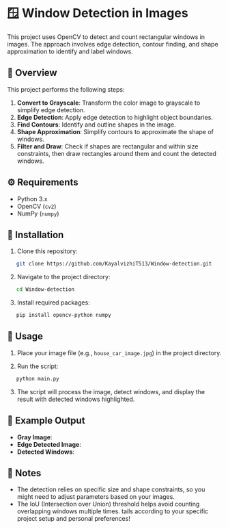# 🪟 Window Detection in Images

This project uses OpenCV to detect and count rectangular windows in images. The approach involves edge detection, contour finding, and shape approximation to identify and label windows.

## 📸 Overview

This project performs the following steps:

1. **Convert to Grayscale**: Transform the color image to grayscale to simplify edge detection.
2. **Edge Detection**: Apply edge detection to highlight object boundaries.
3. **Find Contours**: Identify and outline shapes in the image.
4. **Shape Approximation**: Simplify contours to approximate the shape of windows.
5. **Filter and Draw**: Check if shapes are rectangular and within size constraints, then draw rectangles around them and count the detected windows.

## ⚙️ Requirements

- Python 3.x
- OpenCV (`cv2`)
- NumPy (`numpy`)

## 📂 Installation

1. Clone this repository:

```bash
   git clone https://github.com/KayalvizhiT513/Window-detection.git
```

2. Navigate to the project directory:

```bash
   cd Window-detection
```

3. Install required packages:

```bash
   pip install opencv-python numpy
```

## 🚀 Usage

1. Place your image file (e.g., `house_car_image.jpg`) in the project directory.

2. Run the script:

```bash
   python main.py
```

3. The script will process the image, detect windows, and display the result with detected windows highlighted.

## 📜 Example Output

- **Gray Image**: 
- **Edge Detected Image**: 
- **Detected Windows**: 

## 🤔 Notes

- The detection relies on specific size and shape constraints, so you might need to adjust parameters based on your images.
- The IoU (Intersection over Union) threshold helps avoid counting overlapping windows multiple times.
tails according to your specific project setup and personal preferences!
